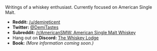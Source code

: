 Writings of a whiskey enthusiast. Currently focused on American Single Malt.

* **Reddit:** [/u/demireticent](https://reddit.com/u/demireticent)
* **Twitter:** [@DemiTastes](https://twitter.com/DemiTastes)
* **Subreddit:** [/r/AmericanSMW: American Single Malt Whiskey](https://reddit.com/r/AmericanSMW)
* Hang out on **Discord:** [The Whiskey Lodge](https://discord.gg/KQGkBmtzPT)
* **Book:** _(More information coming soon.)_
